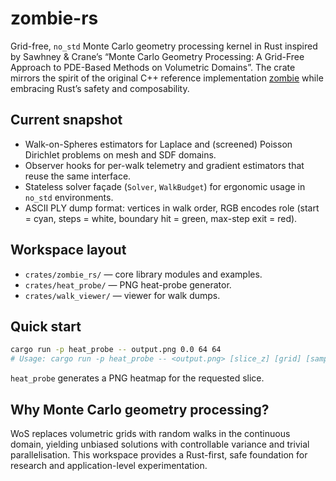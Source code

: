 # zombie-rs

Grid-free, `no_std` Monte Carlo geometry processing kernel in Rust inspired by
Sawhney & Crane’s “Monte Carlo Geometry Processing: A Grid-Free Approach to PDE-Based Methods on Volumetric Domains”. The
crate mirrors the spirit of the original C++ reference implementation
[zombie](https://github.com/rohan-sawhney/zombie) while embracing Rust’s safety
and composability.

## Current snapshot

- Walk-on-Spheres estimators for Laplace and (screened) Poisson Dirichlet problems on mesh
  and SDF domains.
- Observer hooks for per-walk telemetry and gradient estimators that reuse the
  same interface.
- Stateless solver façade (`Solver`, `WalkBudget`) for ergonomic usage in
  `no_std` environments.
- ASCII PLY dump format: vertices in walk order, RGB encodes role (start = cyan,
  steps = white, boundary hit = green, max-step exit = red).

## Workspace layout

- `crates/zombie_rs/` — core library modules and examples.
- `crates/heat_probe/` — PNG heat-probe generator.
- `crates/walk_viewer/` — viewer for walk dumps.

## Quick start

```bash
cargo run -p heat_probe -- output.png 0.0 64 64
# Usage: cargo run -p heat_probe -- <output.png> [slice_z] [grid] [samples]
```
`heat_probe` generates a PNG heatmap for the requested slice.

## Why Monte Carlo geometry processing?

WoS replaces volumetric grids with random walks in the continuous domain,
yielding unbiased solutions with controllable variance and trivial
parallelisation. This workspace provides a Rust-first, safe foundation for
research and application-level experimentation.
